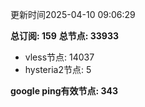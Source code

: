 更新时间2025-04-10 09:06:29

**总订阅: 159**
**总节点: 33933**
- vless节点: 14037
- hysteria2节点: 5

**google ping有效节点: 343**
